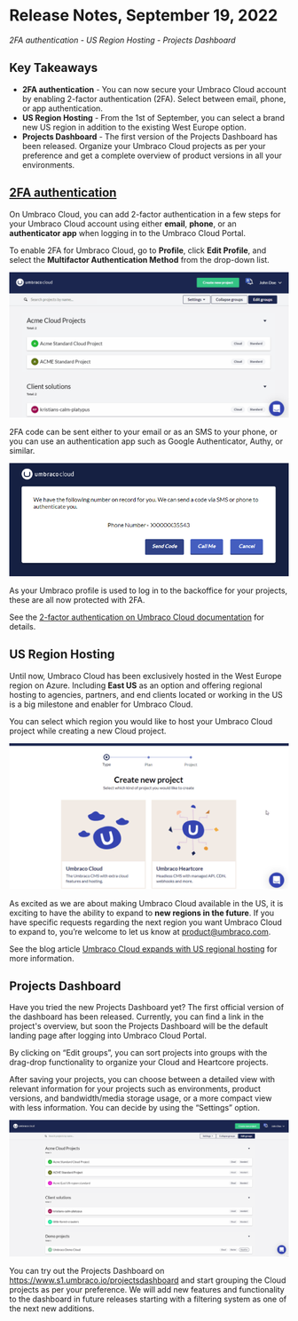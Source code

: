 # Release Notes, September 19, 2022

_2FA authentication - US Region Hosting - Projects Dashboard_

## Key Takeaways

- **2FA authentication** - You can now secure your Umbraco Cloud account by enabling 2-factor authentication (2FA). Select between email, phone, or app authentication.
- **US Region Hosting** - From the 1st of September, you can select a brand new US region in addition to the existing West Europe option.
- **Projects Dashboard** - The first version of the Projects Dashboard has been released. Organize your Umbraco Cloud projects as per your preference and get a complete overview of product versions in all your environments.

## [2FA authentication](https://our.umbraco.com/documentation/Umbraco-Cloud/Set-Up/2-factor-authentication-on-cloud/)

On Umbraco Cloud, you can add 2-factor authentication in a few steps for your Umbraco Cloud account using either **email**, **phone**, or an **authenticator app** when logging in to the Umbraco Cloud Portal.

To enable 2FA for Umbraco Cloud, go to **Profile**, click **Edit Profile**, and select the **Multifactor Authentication Method** from the drop-down list.

![2FA-Registration](images/2FA-Registration.gif)

2FA code can be sent either to your email or as an SMS to your phone, or you can use an authentication app such as Google Authenticator, Authy, or similar.

![Phone-auth](images/Phone-auth.png)

As your Umbraco profile is used to log in to the backoffice for your projects, these are all now protected with 2FA.

See the [2-factor authentication on Umbraco Cloud documentation](https://our.umbraco.com/documentation/Umbraco-Cloud/Set-Up/2-factor-authentication-on-cloud/) for details. 

## US Region Hosting

Until now, Umbraco Cloud has been exclusively hosted in the West Europe region on Azure. Including **East US** as an option and offering regional hosting to agencies, partners, and end clients located or working in the US is a big milestone and enabler for Umbraco Cloud.

You can select which region you would like to host your Umbraco Cloud project while creating a new Cloud project.

![USRegionRegistration](images/USRegionRegistration.gif)

As excited as we are about making Umbraco Cloud available in the US, it is exciting to have the ability to expand to **new regions in the future**. If you have specific requests regarding the next region you want Umbraco Cloud to expand to, you’re welcome to let us know at product@umbraco.com.

See the blog article [Umbraco Cloud expands with US regional hosting](https://umbraco.com/blog/umbraco-cloud-expands-with-us-regional-hosting/) for more information.

## Projects Dashboard

Have you tried the new Projects Dashboard yet? The first official version of the dashboard has been released. Currently, you can find a link in the project's overview, but soon the Projects Dashboard will be the default landing page after logging into Umbraco Cloud Portal.

By clicking on “Edit groups”, you can sort projects into groups with the drag-drop functionality to organize your Cloud and Heartcore projects.

After saving your projects, you can choose between a detailed view with relevant information for your projects such as environments, product versions, and bandwidth/media storage usage, or a more compact view with less information. You can decide by using the “Settings” option.

![ProjectsDashboardV1](images/ProjectsDashboardV1.gif)

You can try out the Projects Dashboard on https://www.s1.umbraco.io/projectsdashboard and start grouping the Cloud projects as per your preference.
We will add new features and functionality to the dashboard in future releases starting with a filtering system as one of the next new additions.
